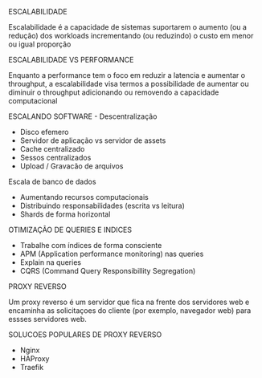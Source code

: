 ESCALABILIDADE

Escalabilidade é a capacidade de sistemas suportarem o aumento (ou a redução) dos workloads incrementando (ou reduzindo) o custo em menor ou igual proporção

ESCALABILIDADE VS PERFORMANCE

Enquanto a performance tem o foco em reduzir a latencia e aumentar o throughput, a escalabilidade visa termos a possibilidade de aumentar ou diminuir o throughput adicionando ou removendo a capacidade computacional

ESCALANDO SOFTWARE - Descentralização

- Disco efemero
- Servidor de aplicação vs servidor de assets
- Cache centralizado
- Sessos centralizados
- Upload / Gravacão de arquivos

Escala de banco de dados
- Aumentando recursos computacionais
- Distribuindo responsabilidades (escrita vs leitura)
- Shards de forma horizontal

OTIMIZAÇÃO DE QUERIES E INDICES
- Trabalhe com índices de forma consciente
- APM (Application performance monitoring) nas queries
- Explain na queries
- CQRS (Command Query Responsibillity Segregation)

PROXY REVERSO

Um proxy reverso é um servidor que fica na frente dos servidores web e encaminha as solicitaçoes do cliente (por exemplo, navegador web) para essses servidores web.

SOLUCOES POPULARES DE PROXY REVERSO
- Nginx
- HAProxy
- Traefik
